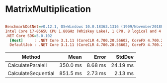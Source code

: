 # MatrixMultiplication
``` ini

BenchmarkDotNet=v0.12.1, OS=Windows 10.0.18363.1316 (1909/November2018Update/19H2)
Intel Core i7-8565U CPU 1.80GHz (Whiskey Lake), 1 CPU, 8 logical and 4 physical cores
.NET Core SDK=5.0.102
  [Host]     : .NET Core 3.1.11 (CoreCLR 4.700.20.56602, CoreFX 4.700.20.56604), X64 RyuJIT
  DefaultJob : .NET Core 3.1.11 (CoreCLR 4.700.20.56602, CoreFX 4.700.20.56604), X64 RyuJIT


```
|              Method |     Mean |   Error |   StdDev |
|-------------------- |---------:|--------:|---------:|
|   CalculateParalell | 350.0 ms | 8.68 ms | 24.19 ms |
| CalculateSequential | 851.5 ms | 2.73 ms |  2.13 ms |
